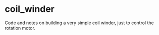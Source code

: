# coil_winder
Code and notes on building a very simple coil winder, just to control the rotation motor.
